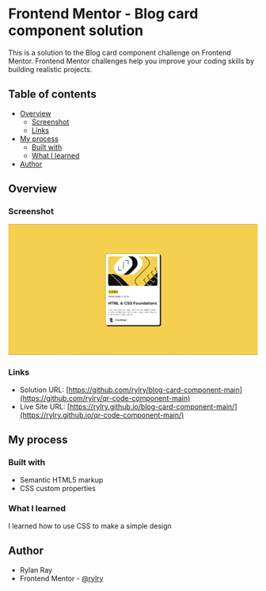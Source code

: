 # Frontend Mentor - Blog card component solution

This is a solution to the Blog card component challenge on Frontend Mentor. Frontend Mentor challenges help you improve your coding skills by building realistic projects. 

## Table of contents

- [Overview](#overview)
  - [Screenshot](#screenshot)
  - [Links](#links)
- [My process](#my-process)
  - [Built with](#built-with)
  - [What I learned](#what-i-learned)
- [Author](#author)

## Overview

### Screenshot

![](./screenshot.png)

### Links

- Solution URL: [https://github.com/rylry/blog-card-component-main](https://github.com/rylry/qr-code-component-main)
- Live Site URL: [https://rylry.github.io/blog-card-component-main/](https://rylry.github.io/qr-code-component-main/)

## My process

### Built with

- Semantic HTML5 markup
- CSS custom properties

### What I learned

I learned how to use CSS to make a simple design

## Author

- Rylan Ray
- Frontend Mentor - [@rylry](https://www.frontendmentor.io/profile/rylry)
